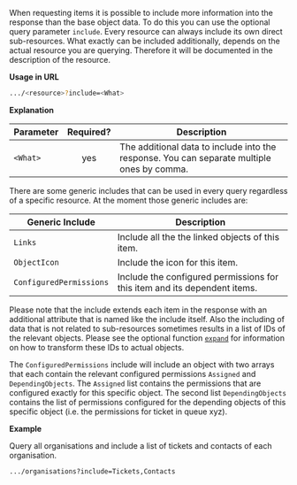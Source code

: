 When requesting items it is possible to include more information into the response than the base object data. To do this you can use the optional query parameter ```include```. Every resource can always include its own direct sub-resources. What exactly can be included additionally, depends on the actual resource you are querying. Therefore it will be documented in the description of the resource. 

**Usage in URL**
``` bash
.../<resource>?include=<What>
```


**Explanation**

|Parameter|Required?|Description|
|-|:-:|-|
|```<What>```|yes|The additional data to include into the response. You can separate multiple ones by comma.|

There are some generic includes that can be used in every query regardless of a specific resource. At the moment those generic includes are: 

|Generic Include|Description|
|-|-|
|```Links```|Include all the the linked objects of this item.|
|```ObjectIcon```|Include the icon for this item.|
|```ConfiguredPermissions```|Include the configured permissions for this item and its dependent items.|

Please note that the include extends each item in the response with an additional attribute that is named like the include itself. Also the including of data that is not related to sub-resources sometimes results in a list of IDs of the relevant objects. Please see the optional function [```expand```](#expand_objects) for information on how to transform these IDs to actual objects.

The ```ConfiguredPermissions``` include will include an object with two arrays that each contain the relevant configured permissions ```Assigned``` and ```DependingObjects```. The ```Assigned``` list contains the permissions that are configured exactly for this specific object. The second list ```DependingObjects``` contains the list of permissions configured for the depending objects of this specific object (i.e. the permissions for ticket in queue xyz). 

**Example**

Query all organisations and include a list of tickets and contacts of each organisation.

``` bash
.../organisations?include=Tickets,Contacts
```
